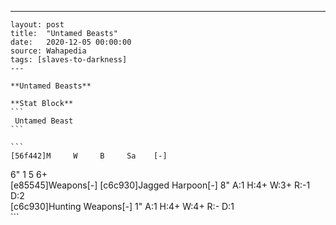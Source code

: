 ---
    layout: post
    title:  "Untamed Beasts"
    date:   2020-12-05 00:00:00
    source: Wahapedia
    tags: [slaves-to-darkness]
    ---
    
    **Untamed Beasts**
    
    **Stat Block**
    ```
     Untamed Beast
    ```
    
    ```
    [56f442]M     W     B     Sa    [-]
6"    1     5     6+    
[e85545]Weapons[-]
[c6c930]Jagged Harpoon[-]
8"     A:1    H:4+   W:3+   R:-1   D:2   
[c6c930]Hunting Weapons[-]
1"     A:1    H:4+   W:4+   R:-    D:1   
    ```
    
    
    